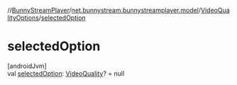 //[BunnyStreamPlayer](../../../index.md)/[net.bunnystream.bunnystreamplayer.model](../index.md)/[VideoQualityOptions](index.md)/[selectedOption](selected-option.md)

# selectedOption

[androidJvm]\
val [selectedOption](selected-option.md): [VideoQuality](../-video-quality/index.md)? = null
